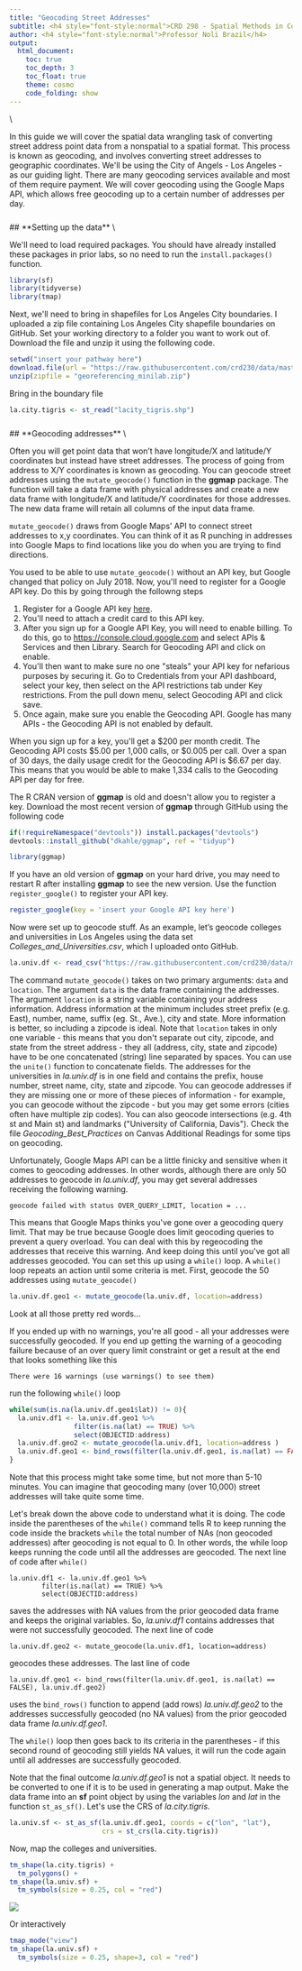 ```yaml
---
title: "Geocoding Street Addresses"
subtitle: <h4 style="font-style:normal">CRD 298 - Spatial Methods in Community Research</h4>
author: <h4 style="font-style:normal">Professor Noli Brazil</h4>
output: 
  html_document:
    toc: true
    toc_depth: 3
    toc_float: true
    theme: cosmo
    code_folding: show
---
```



<style>
p.comment {
background-color: #DBDBDB;
padding: 10px;
border: 1px solid black;
margin-left: 25px;
border-radius: 5px;
font-style: italic;
}

h1.title {
  font-weight: bold;
}

</style>
\




In this guide we will cover the spatial data wrangling task of converting street address point data from a nonspatial to a spatial format.  This process is known as geocoding, and involves converting street addresses to geographic coordinates.  We'll be using the City of Angels - Los Angeles - as our guiding light.  There are many geocoding services available and most of them require payment.  We will cover geocoding using the Google Maps API, which allows free geocoding up to a certain number of addresses per day.

<div style="margin-bottom:25px;">
</div>
## **Setting up the data**
\

We'll need to load required packages.  You should have already installed these packages in prior labs, so no need to run the `install.packages()` function.


```r
library(sf)
library(tidyverse)
library(tmap)
```

Next, we'll need to bring in shapefiles for Los Angeles City boundaries.  I uploaded a zip file containing Los Angeles City shapefile boundaries on GitHub. Set your working directory to a folder you want to work out of.  Download the file and unzip it using the following code.


```r
setwd("insert your pathway here")
download.file(url = "https://raw.githubusercontent.com/crd230/data/master/georeferencing_minilab.zip", destfile = "georeferencing_minilab.zip")
unzip(zipfile = "georeferencing_minilab.zip")
```



Bring in the boundary file


```r
la.city.tigris <- st_read("lacity_tigris.shp")
```

<div style="margin-bottom:25px;">
</div>
## **Geocoding addresses**
\

Often you will get point data that won’t have longitude/X and latitude/Y coordinates but instead have street addresses. The process of going from address to X/Y coordinates is known as geocoding.  You can geocode street addresses using the `mutate_geocode()` function in the **ggmap** package. The function will take a data frame with physical addresses and create a new data frame with longitude/X and latitude/Y coordinates for those addresses.  The new data frame will retain all columns of the input data frame. 

`mutate_geocode()` draws from Google Maps’ API to connect street addresses to x,y coordinates. You can think of it as R punching in addresses into Google Maps to find locations like you do when you are trying to find directions.  

You used to be able to use `mutate_geocode()` without an API key, but Google changed that policy on July 2018.  Now, you'll need to register for a Google API key.  Do this by going through the followng steps 

1. Register for a Google API key [here](https://developers.google.com/maps/documentation/geocoding/get-api-key).  
2. You'll need to attach a credit card to this API key. 
3. After you sign up for a Google API Key, you will need to enable billing.  To do this, go to https://console.cloud.google.com and select APIs & Services and then Library.  Search for Geocoding API and click on enable.  
4. You'll then want to make sure no one "steals" your API key for nefarious purposes by securing it.  Go to Credentials from your API dashboard, select your key, then select on the API restrictions tab under Key restrictions.  From the pull down menu, select Geocoding API and click save. 
5. Once again, make sure you enable the Geocoding API.  Google has many APIs - the Geocoding API is not enabled by default.

When you sign up for a key, you'll get a \$200 per month credit.  The Geocoding API costs \$5.00 per 1,000 calls, or \$0.005 per call. Over a span of 30 days, the daily usage credit for the Geocoding API is \$6.67 per day. This means that you would be able to make 1,334 calls to the Geocoding API per day for free.  

The R CRAN version of **ggmap** is old and doesn't allow you to register a key.  Download the most recent version of **ggmap** through GitHub using the following code


```r
if(!requireNamespace("devtools")) install.packages("devtools")
devtools::install_github("dkahle/ggmap", ref = "tidyup")

library(ggmap)
```



If you have an old version of **ggmap** on your hard drive, you may need to restart R after installing **ggmap** to see the new version. Use the function `register_google()` to register your API key. 


```r
register_google(key = 'insert your Google API key here')
```



Now were set up to geocode stuff.  As an example, let’s geocode colleges and universities in Los Angeles using the data set *Colleges_and_Universities.csv*, which I uploaded onto GitHub.


```r
la.univ.df <- read_csv("https://raw.githubusercontent.com/crd230/data/master/LA_Colleges_and_Universities.csv")
```


The command `mutate_geocode()`  takes on two primary arguments: `data` and `location`.  The argument `data` is the data frame containing the addresses.  The argument `location` is a string variable containing your address information.  Address information at the minimum includes street prefix (e.g. East), number, name, suffix (eg. St., Ave.), city and state.  More information is better, so including a zipcode is ideal. Note that `location` takes in only one variable - this means that you don't separate out city, zipcode, and state from the street address - they all (address, city, state and zipcode) have to be one concatenated (string) line separated by spaces.  You can use the `unite()` function to concatenate fields. The addresses for the universities in *la.univ.df* is in one field and contains the prefix, house number, street name, city, state and zipcode. You can geocode addresses if they are missing one or more of these pieces of information - for example, you can geocode without the zipcode - but you may get some errors (cities often have multiple zip codes).  You can also geocode intersections (e.g. 4th st and Main st) and landmarks ("University of California, Davis"). Check the file *Geocoding_Best_Practices* on Canvas Additional Readings for some tips on geocoding.

Unfortunately, Google Maps API can be a little finicky and sensitive when it comes to geocoding addresses.  In other words, although there are only 50 addresses to geocode in *la.univ.df*, you may get several addresses receiving the following warning.

````
geocode failed with status OVER_QUERY_LIMIT, location = ...
````

This means that Google Maps thinks you've gone over a geocoding query limit.  That may be true because Google does limit geocoding queries to prevent a query overload.  You can deal with this by regeocoding the addresses that receive this warning.  And keep doing this until you've got all addresses geocoded.  You can set this up using a `while()` loop.  A `while()` loop repeats an action until some criteria is met.  First, geocode the 50 addresses using `mutate_geocode()`


```r
la.univ.df.geo1 <- mutate_geocode(la.univ.df, location=address)
```

Look at all those pretty red words...

If you ended up with no warnings, you're all good - all your addresses were successfully geocoded.  If you end up getting the warning of a geocoding failure because of an over query limit constraint or get a result at the end that looks something like this

````
There were 16 warnings (use warnings() to see them)
````

run the following `while()` loop


```r
while(sum(is.na(la.univ.df.geo1$lat)) != 0){
  la.univ.df1 <- la.univ.df.geo1 %>%
                filter(is.na(lat) == TRUE) %>%
                select(OBJECTID:address)
  la.univ.df.geo2 <- mutate_geocode(la.univ.df1, location=address )
  la.univ.df.geo1 <- bind_rows(filter(la.univ.df.geo1, is.na(lat) == FALSE), la.univ.df.geo2)
}
```

Note that this process might take some time, but not more than 5-10 minutes.  You can imagine that geocoding many (over 10,000) street addresses will take quite some time.

Let's break down the above code to understand what it is doing.  The code inside the parentheses of the `while()` command tells R to keep running the code inside the brackets `while` the total number of NAs (non geocoded addresses) after geocoding is not equal to 0.  In other words, the while loop keeps running the code until all the addresses are geocoded.  The next line of code after `while()` 

````
la.univ.df1 <- la.univ.df.geo1 %>%
        filter(is.na(lat) == TRUE) %>%
        select(OBJECTID:address)
````

saves the addresses with NA values from the prior geocoded data frame and keeps the original variables.  So, *la.univ.df1* contains addresses that were not successfully geocoded.  The next line of code 

````
la.univ.df.geo2 <- mutate_geocode(la.univ.df1, location=address)
````

geocodes these addresses.  The last line of code 

````
la.univ.df.geo1 <- bind_rows(filter(la.univ.df.geo1, is.na(lat) == FALSE), la.univ.df.geo2)
````

uses the `bind_rows()` function to append (add rows) *la.univ.df.geo2* to the addresses  successfully geocoded (no NA values) from the prior geocoded data frame *la.univ.df.geo1*.  

The `while()` loop then goes back to its criteria in the parentheses - if this second round of geocoding still yields NA values, it will run the code again until all addresses are successfully geocoded.

Note that the final outcome *la.univ.df.geo1* is not a spatial object. It needs to be converted to one if it is to be used in generating a map output.  Make the data frame into an **sf** point object by using the variables *lon* and *lat* in the function `st_as_sf()`. Let's use the CRS of *la.city.tigris*.


```r
la.univ.sf <- st_as_sf(la.univ.df.geo1, coords = c("lon", "lat"), 
                       crs = st_crs(la.city.tigris))
```

Now, map the colleges and universities.


```r
tm_shape(la.city.tigris) +
  tm_polygons() +
tm_shape(la.univ.sf) +  
  tm_symbols(size = 0.25, col = "red")
```

![](geocoding_files/figure-html/unnamed-chunk-13-1.png)<!-- -->

Or interactively


```r
tmap_mode("view")
tm_shape(la.univ.sf) +  
  tm_symbols(size = 0.25, shape=3, col = "red")
```

<!--html_preserve--><div id="htmlwidget-8be959f980abbb06c451" style="width:672px;height:480px;" class="leaflet html-widget"></div>
<script type="application/json" data-for="htmlwidget-8be959f980abbb06c451">{"x":{"options":{"crs":{"crsClass":"L.CRS.EPSG3857","code":null,"proj4def":null,"projectedBounds":null,"options":{}}},"calls":[{"method":"addProviderTiles","args":["Esri.WorldGrayCanvas",null,"Esri.WorldGrayCanvas",{"minZoom":0,"maxZoom":18,"tileSize":256,"subdomains":"abc","errorTileUrl":"","tms":false,"noWrap":false,"zoomOffset":0,"zoomReverse":false,"opacity":1,"zIndex":1,"detectRetina":false,"pane":"tilePane"}]},{"method":"addProviderTiles","args":["OpenStreetMap",null,"OpenStreetMap",{"minZoom":0,"maxZoom":18,"tileSize":256,"subdomains":"abc","errorTileUrl":"","tms":false,"noWrap":false,"zoomOffset":0,"zoomReverse":false,"opacity":1,"zIndex":1,"detectRetina":false,"pane":"tilePane"}]},{"method":"addProviderTiles","args":["Esri.WorldTopoMap",null,"Esri.WorldTopoMap",{"minZoom":0,"maxZoom":18,"tileSize":256,"subdomains":"abc","errorTileUrl":"","tms":false,"noWrap":false,"zoomOffset":0,"zoomReverse":false,"opacity":1,"zIndex":1,"detectRetina":false,"pane":"tilePane"}]},{"method":"createMapPane","args":["overlayPane01",401]},{"method":"addCircles","args":[[34.1287275,34.0624252,34.027414,34.1409207,34.084163,34.0613055,34.0634806,33.9566214,34.061086,34.0309703,34.085421,33.9793263,34.0498306,34.0403409,34.0447206,34.0561128,34.0793518,34.0648793,34.0953776,33.9702454,34.08154,34.129581,34.0440447,34.0892322,33.9288113,34.0793518,33.9373547,34.0613992,34.0638524,34.0609199,33.9767364,34.0570513,34.0447812,34.1075984,34.0611215,34.0725988,34.0441185,34.061458,34.0667698,34.0489538,34.064144,34.0324082,34.0044353,34.0561128,33.9932971,34.036117,34.0613715,34.0619854,34.0972638,34.0685564],[-118.4719173,-118.2121202,-118.220028,-118.2250677,-118.4815847,-118.3000389,-118.361946,-118.4166161,-118.2933151,-118.2789735,-118.3465144,-118.4147483,-118.27637,-118.2583258,-118.3087126,-118.2724303,-118.2925843,-118.2896613,-118.343701,-118.4165979,-118.2913512,-118.210692,-118.2327892,-118.292904,-118.3060819,-118.2925843,-118.2546266,-118.2884225,-118.2931324,-118.2830843,-118.3720193,-118.2745727,-118.3094696,-118.3099625,-118.3028158,-118.439277,-118.2600399,-118.2919856,-118.1684392,-118.2579843,-118.3695241,-118.3893814,-118.332174,-118.2724303,-118.4427383,-118.262991,-118.2989149,-118.2950929,-118.3084569,-118.344872],[196.065120444823,196.065120444823,196.065120444823,196.065120444823,196.065120444823,196.065120444823,196.065120444823,196.065120444823,196.065120444823,196.065120444823,196.065120444823,196.065120444823,196.065120444823,196.065120444823,196.065120444823,196.065120444823,196.065120444823,196.065120444823,196.065120444823,196.065120444823,196.065120444823,196.065120444823,196.065120444823,196.065120444823,196.065120444823,196.065120444823,196.065120444823,196.065120444823,196.065120444823,196.065120444823,196.065120444823,196.065120444823,196.065120444823,196.065120444823,196.065120444823,196.065120444823,196.065120444823,196.065120444823,196.065120444823,196.065120444823,196.065120444823,196.065120444823,196.065120444823,196.065120444823,196.065120444823,196.065120444823,196.065120444823,196.065120444823,196.065120444823,196.065120444823],["X108099868","X108099872","X108099873","X108099876","X108099881","X108099883","X108099886","X108099891","X108099898","X108099899","X108099904","X108099909","X108099911","X108099915","X108099916","X108099917","X108099918","X108099919","X108099928","X108099947","X108099950","X108099962","X108099964","X108143665","X108146032","X108146857","X108147725","X108150988","X108099828","X108099829","X108099832","X108099834","X108099838","X108099853","X108099855","X108099857","X108099864","X108099865","X108090956","X108091068","X108099786","X108099787","X108099792","X108099796","X108099800","X108099801","X108099802","X108099803","X108099812","X108099814"],"la.univ.sf",{"interactive":true,"className":"","pane":"overlayPane01","stroke":true,"color":"#666666","weight":1,"opacity":0.5,"fill":true,"fillColor":["#FF0000","#FF0000","#FF0000","#FF0000","#FF0000","#FF0000","#FF0000","#FF0000","#FF0000","#FF0000","#FF0000","#FF0000","#FF0000","#FF0000","#FF0000","#FF0000","#FF0000","#FF0000","#FF0000","#FF0000","#FF0000","#FF0000","#FF0000","#FF0000","#FF0000","#FF0000","#FF0000","#FF0000","#FF0000","#FF0000","#FF0000","#FF0000","#FF0000","#FF0000","#FF0000","#FF0000","#FF0000","#FF0000","#FF0000","#FF0000","#FF0000","#FF0000","#FF0000","#FF0000","#FF0000","#FF0000","#FF0000","#FF0000","#FF0000","#FF0000"],"fillOpacity":[1,1,1,1,1,1,1,1,1,1,1,1,1,1,1,1,1,1,1,1,1,1,1,1,1,1,1,1,1,1,1,1,1,1,1,1,1,1,1,1,1,1,1,1,1,1,1,1,1,1]},["<div style=\"max-height:10em;overflow:auto;\"><table>\n\t\t\t   <thead><tr><th colspan=\"2\"><b>108099868<\/b><\/th><\/thead><\/tr><tr><td style=\"color: #888888;\">OBJECTID<\/td><td>108 mln<\/td><\/tr><tr><td style=\"color: #888888;\">Name<\/td><td>American Jewish University<\/td><\/tr><tr><td style=\"color: #888888;\">addrln1<\/td><td>15600 Mulholland Dr<\/td><\/tr><tr><td style=\"color: #888888;\">city<\/td><td>Los Angeles<\/td><\/tr><tr><td style=\"color: #888888;\">state<\/td><td>CA<\/td><\/tr><tr><td style=\"color: #888888;\">zip<\/td><td>90,077<\/td><\/tr><tr><td style=\"color: #888888;\">address<\/td><td>15600 Mulholland Dr , Los Angeles , CA 90077<\/td><\/tr><\/table><\/div>","<div style=\"max-height:10em;overflow:auto;\"><table>\n\t\t\t   <thead><tr><th colspan=\"2\"><b>108099872<\/b><\/th><\/thead><\/tr><tr><td style=\"color: #888888;\">OBJECTID<\/td><td>108 mln<\/td><\/tr><tr><td style=\"color: #888888;\">Name<\/td><td>Los Angeles County College Of Nursing And Allied Health<\/td><\/tr><tr><td style=\"color: #888888;\">addrln1<\/td><td>1237 N. Mission Rd.<\/td><\/tr><tr><td style=\"color: #888888;\">city<\/td><td>Los Angeles<\/td><\/tr><tr><td style=\"color: #888888;\">state<\/td><td>CA<\/td><\/tr><tr><td style=\"color: #888888;\">zip<\/td><td>90,033<\/td><\/tr><tr><td style=\"color: #888888;\">address<\/td><td>1237 N. Mission Rd. , Los Angeles , CA 90033<\/td><\/tr><\/table><\/div>","<div style=\"max-height:10em;overflow:auto;\"><table>\n\t\t\t   <thead><tr><th colspan=\"2\"><b>108099873<\/b><\/th><\/thead><\/tr><tr><td style=\"color: #888888;\">OBJECTID<\/td><td>108 mln<\/td><\/tr><tr><td style=\"color: #888888;\">Name<\/td><td>Marinello School Of Beauty<\/td><\/tr><tr><td style=\"color: #888888;\">addrln1<\/td><td>1241 S. Soto Street<\/td><\/tr><tr><td style=\"color: #888888;\">city<\/td><td>Los Angeles<\/td><\/tr><tr><td style=\"color: #888888;\">state<\/td><td>CA<\/td><\/tr><tr><td style=\"color: #888888;\">zip<\/td><td>90,023<\/td><\/tr><tr><td style=\"color: #888888;\">address<\/td><td>1241 S. Soto Street , Los Angeles , CA 90023<\/td><\/tr><\/table><\/div>","<div style=\"max-height:10em;overflow:auto;\"><table>\n\t\t\t   <thead><tr><th colspan=\"2\"><b>108099876<\/b><\/th><\/thead><\/tr><tr><td style=\"color: #888888;\">OBJECTID<\/td><td>108 mln<\/td><\/tr><tr><td style=\"color: #888888;\">Name<\/td><td>Marinello School Of Beauty<\/td><\/tr><tr><td style=\"color: #888888;\">addrln1<\/td><td>2700 Colorado Blvd<\/td><\/tr><tr><td style=\"color: #888888;\">city<\/td><td>Los Angeles<\/td><\/tr><tr><td style=\"color: #888888;\">state<\/td><td>CA<\/td><\/tr><tr><td style=\"color: #888888;\">zip<\/td><td>90,041<\/td><\/tr><tr><td style=\"color: #888888;\">address<\/td><td>2700 Colorado Blvd , Los Angeles , CA 90041<\/td><\/tr><\/table><\/div>","<div style=\"max-height:10em;overflow:auto;\"><table>\n\t\t\t   <thead><tr><th colspan=\"2\"><b>108099881<\/b><\/th><\/thead><\/tr><tr><td style=\"color: #888888;\">OBJECTID<\/td><td>108 mln<\/td><\/tr><tr><td style=\"color: #888888;\">Name<\/td><td>Mount St Marys College<\/td><\/tr><tr><td style=\"color: #888888;\">addrln1<\/td><td>12001 Chalon Rd<\/td><\/tr><tr><td style=\"color: #888888;\">city<\/td><td>Los Angeles<\/td><\/tr><tr><td style=\"color: #888888;\">state<\/td><td>CA<\/td><\/tr><tr><td style=\"color: #888888;\">zip<\/td><td>90,049<\/td><\/tr><tr><td style=\"color: #888888;\">address<\/td><td>12001 Chalon Rd , Los Angeles , CA 90049<\/td><\/tr><\/table><\/div>","<div style=\"max-height:10em;overflow:auto;\"><table>\n\t\t\t   <thead><tr><th colspan=\"2\"><b>108099883<\/b><\/th><\/thead><\/tr><tr><td style=\"color: #888888;\">OBJECTID<\/td><td>108 mln<\/td><\/tr><tr><td style=\"color: #888888;\">Name<\/td><td>Everest College-La Wilshire<\/td><\/tr><tr><td style=\"color: #888888;\">addrln1<\/td><td>3460 Wilshire Blvd<\/td><\/tr><tr><td style=\"color: #888888;\">city<\/td><td>Los Angeles<\/td><\/tr><tr><td style=\"color: #888888;\">state<\/td><td>CA<\/td><\/tr><tr><td style=\"color: #888888;\">zip<\/td><td>90,010<\/td><\/tr><tr><td style=\"color: #888888;\">address<\/td><td>3460 Wilshire Blvd , Los Angeles , CA 90010<\/td><\/tr><\/table><\/div>","<div style=\"max-height:10em;overflow:auto;\"><table>\n\t\t\t   <thead><tr><th colspan=\"2\"><b>108099886<\/b><\/th><\/thead><\/tr><tr><td style=\"color: #888888;\">OBJECTID<\/td><td>108 mln<\/td><\/tr><tr><td style=\"color: #888888;\">Name<\/td><td>Marinello School Of Beauty<\/td><\/tr><tr><td style=\"color: #888888;\">addrln1<\/td><td>6111 Wilshire Boulevard<\/td><\/tr><tr><td style=\"color: #888888;\">city<\/td><td>Los Angeles<\/td><\/tr><tr><td style=\"color: #888888;\">state<\/td><td>CA<\/td><\/tr><tr><td style=\"color: #888888;\">zip<\/td><td>90,048<\/td><\/tr><tr><td style=\"color: #888888;\">address<\/td><td>6111 Wilshire Boulevard , Los Angeles , CA 90048<\/td><\/tr><\/table><\/div>","<div style=\"max-height:10em;overflow:auto;\"><table>\n\t\t\t   <thead><tr><th colspan=\"2\"><b>108099891<\/b><\/th><\/thead><\/tr><tr><td style=\"color: #888888;\">OBJECTID<\/td><td>108 mln<\/td><\/tr><tr><td style=\"color: #888888;\">Name<\/td><td>Otis College Of Art And Design<\/td><\/tr><tr><td style=\"color: #888888;\">addrln1<\/td><td>9045 Lincoln Blvd<\/td><\/tr><tr><td style=\"color: #888888;\">city<\/td><td>Los Angeles<\/td><\/tr><tr><td style=\"color: #888888;\">state<\/td><td>CA<\/td><\/tr><tr><td style=\"color: #888888;\">zip<\/td><td>90,045<\/td><\/tr><tr><td style=\"color: #888888;\">address<\/td><td>9045 Lincoln Blvd , Los Angeles , CA 90045<\/td><\/tr><\/table><\/div>","<div style=\"max-height:10em;overflow:auto;\"><table>\n\t\t\t   <thead><tr><th colspan=\"2\"><b>108099898<\/b><\/th><\/thead><\/tr><tr><td style=\"color: #888888;\">OBJECTID<\/td><td>108 mln<\/td><\/tr><tr><td style=\"color: #888888;\">Name<\/td><td>Westwood College-Los Angeles<\/td><\/tr><tr><td style=\"color: #888888;\">addrln1<\/td><td>3250 Wilshire Blvd<\/td><\/tr><tr><td style=\"color: #888888;\">city<\/td><td>Los Angeles<\/td><\/tr><tr><td style=\"color: #888888;\">state<\/td><td>CA<\/td><\/tr><tr><td style=\"color: #888888;\">zip<\/td><td>90,010<\/td><\/tr><tr><td style=\"color: #888888;\">address<\/td><td>3250 Wilshire Blvd , Los Angeles , CA 90010<\/td><\/tr><\/table><\/div>","<div style=\"max-height:10em;overflow:auto;\"><table>\n\t\t\t   <thead><tr><th colspan=\"2\"><b>108099899<\/b><\/th><\/thead><\/tr><tr><td style=\"color: #888888;\">OBJECTID<\/td><td>108 mln<\/td><\/tr><tr><td style=\"color: #888888;\">Name<\/td><td>University Of Southern California<\/td><\/tr><tr><td style=\"color: #888888;\">addrln1<\/td><td>University Park<\/td><\/tr><tr><td style=\"color: #888888;\">city<\/td><td>Los Angeles<\/td><\/tr><tr><td style=\"color: #888888;\">state<\/td><td>CA<\/td><\/tr><tr><td style=\"color: #888888;\">zip<\/td><td>90,089<\/td><\/tr><tr><td style=\"color: #888888;\">address<\/td><td>University Park , Los Angeles , CA 90089<\/td><\/tr><\/table><\/div>","<div style=\"max-height:10em;overflow:auto;\"><table>\n\t\t\t   <thead><tr><th colspan=\"2\"><b>108099904<\/b><\/th><\/thead><\/tr><tr><td style=\"color: #888888;\">OBJECTID<\/td><td>108 mln<\/td><\/tr><tr><td style=\"color: #888888;\">Name<\/td><td>Yeshiva Ohr Elchonon Chabad West Coast Talmudical Seminary<\/td><\/tr><tr><td style=\"color: #888888;\">addrln1<\/td><td>7215 Waring Ave<\/td><\/tr><tr><td style=\"color: #888888;\">city<\/td><td>Los Angeles<\/td><\/tr><tr><td style=\"color: #888888;\">state<\/td><td>CA<\/td><\/tr><tr><td style=\"color: #888888;\">zip<\/td><td>90,046<\/td><\/tr><tr><td style=\"color: #888888;\">address<\/td><td>7215 Waring Ave , Los Angeles , CA 90046<\/td><\/tr><\/table><\/div>","<div style=\"max-height:10em;overflow:auto;\"><table>\n\t\t\t   <thead><tr><th colspan=\"2\"><b>108099909<\/b><\/th><\/thead><\/tr><tr><td style=\"color: #888888;\">OBJECTID<\/td><td>108 mln<\/td><\/tr><tr><td style=\"color: #888888;\">Name<\/td><td>American Intercontinental University<\/td><\/tr><tr><td style=\"color: #888888;\">addrln1<\/td><td>12655 West Jefferson Blvd<\/td><\/tr><tr><td style=\"color: #888888;\">city<\/td><td>Los Angeles<\/td><\/tr><tr><td style=\"color: #888888;\">state<\/td><td>CA<\/td><\/tr><tr><td style=\"color: #888888;\">zip<\/td><td>90,066<\/td><\/tr><tr><td style=\"color: #888888;\">address<\/td><td>12655 West Jefferson Blvd , Los Angeles , CA 90066<\/td><\/tr><\/table><\/div>","<div style=\"max-height:10em;overflow:auto;\"><table>\n\t\t\t   <thead><tr><th colspan=\"2\"><b>108099911<\/b><\/th><\/thead><\/tr><tr><td style=\"color: #888888;\">OBJECTID<\/td><td>108 mln<\/td><\/tr><tr><td style=\"color: #888888;\">Name<\/td><td>Samra University Of Oriental Medicine<\/td><\/tr><tr><td style=\"color: #888888;\">addrln1<\/td><td>1730 W. Olympic Boulevard<\/td><\/tr><tr><td style=\"color: #888888;\">city<\/td><td>Los Angeles<\/td><\/tr><tr><td style=\"color: #888888;\">state<\/td><td>CA<\/td><\/tr><tr><td style=\"color: #888888;\">zip<\/td><td>90,015<\/td><\/tr><tr><td style=\"color: #888888;\">address<\/td><td>1730 W. Olympic Boulevard , Los Angeles , CA 90015<\/td><\/tr><\/table><\/div>","<div style=\"max-height:10em;overflow:auto;\"><table>\n\t\t\t   <thead><tr><th colspan=\"2\"><b>108099915<\/b><\/th><\/thead><\/tr><tr><td style=\"color: #888888;\">OBJECTID<\/td><td>108 mln<\/td><\/tr><tr><td style=\"color: #888888;\">Name<\/td><td>Virginia Sewing Machines And School Center<\/td><\/tr><tr><td style=\"color: #888888;\">addrln1<\/td><td>1033 S Broadway St<\/td><\/tr><tr><td style=\"color: #888888;\">city<\/td><td>Los Angeles<\/td><\/tr><tr><td style=\"color: #888888;\">state<\/td><td>CA<\/td><\/tr><tr><td style=\"color: #888888;\">zip<\/td><td>90,015<\/td><\/tr><tr><td style=\"color: #888888;\">address<\/td><td>1033 S Broadway St , Los Angeles , CA 90015<\/td><\/tr><\/table><\/div>","<div style=\"max-height:10em;overflow:auto;\"><table>\n\t\t\t   <thead><tr><th colspan=\"2\"><b>108099916<\/b><\/th><\/thead><\/tr><tr><td style=\"color: #888888;\">OBJECTID<\/td><td>108 mln<\/td><\/tr><tr><td style=\"color: #888888;\">Name<\/td><td>Pacific States University<\/td><\/tr><tr><td style=\"color: #888888;\">addrln1<\/td><td>1516 S Western Ave<\/td><\/tr><tr><td style=\"color: #888888;\">city<\/td><td>Los Angeles<\/td><\/tr><tr><td style=\"color: #888888;\">state<\/td><td>CA<\/td><\/tr><tr><td style=\"color: #888888;\">zip<\/td><td>90,006<\/td><\/tr><tr><td style=\"color: #888888;\">address<\/td><td>1516 S Western Ave , Los Angeles , CA 90006<\/td><\/tr><\/table><\/div>","<div style=\"max-height:10em;overflow:auto;\"><table>\n\t\t\t   <thead><tr><th colspan=\"2\"><b>108099917<\/b><\/th><\/thead><\/tr><tr><td style=\"color: #888888;\">OBJECTID<\/td><td>108 mln<\/td><\/tr><tr><td style=\"color: #888888;\">Name<\/td><td>Associated Technical College<\/td><\/tr><tr><td style=\"color: #888888;\">addrln1<\/td><td>1670 Wilshire Blvd<\/td><\/tr><tr><td style=\"color: #888888;\">city<\/td><td>Los Angeles<\/td><\/tr><tr><td style=\"color: #888888;\">state<\/td><td>CA<\/td><\/tr><tr><td style=\"color: #888888;\">zip<\/td><td>90,017<\/td><\/tr><tr><td style=\"color: #888888;\">address<\/td><td>1670 Wilshire Blvd , Los Angeles , CA 90017<\/td><\/tr><\/table><\/div>","<div style=\"max-height:10em;overflow:auto;\"><table>\n\t\t\t   <thead><tr><th colspan=\"2\"><b>108099918<\/b><\/th><\/thead><\/tr><tr><td style=\"color: #888888;\">OBJECTID<\/td><td>108 mln<\/td><\/tr><tr><td style=\"color: #888888;\">Name<\/td><td>American Career College<\/td><\/tr><tr><td style=\"color: #888888;\">addrln1<\/td><td>4021 Rosewood Avenue<\/td><\/tr><tr><td style=\"color: #888888;\">city<\/td><td>Los Angeles<\/td><\/tr><tr><td style=\"color: #888888;\">state<\/td><td>CA<\/td><\/tr><tr><td style=\"color: #888888;\">zip<\/td><td>90,004<\/td><\/tr><tr><td style=\"color: #888888;\">address<\/td><td>4021 Rosewood Avenue , Los Angeles , CA 90004<\/td><\/tr><\/table><\/div>","<div style=\"max-height:10em;overflow:auto;\"><table>\n\t\t\t   <thead><tr><th colspan=\"2\"><b>108099919<\/b><\/th><\/thead><\/tr><tr><td style=\"color: #888888;\">OBJECTID<\/td><td>108 mln<\/td><\/tr><tr><td style=\"color: #888888;\">Name<\/td><td>World Mission University<\/td><\/tr><tr><td style=\"color: #888888;\">addrln1<\/td><td>500 Shatto Pl<\/td><\/tr><tr><td style=\"color: #888888;\">city<\/td><td>Los Angeles<\/td><\/tr><tr><td style=\"color: #888888;\">state<\/td><td>CA<\/td><\/tr><tr><td style=\"color: #888888;\">zip<\/td><td>90,020<\/td><\/tr><tr><td style=\"color: #888888;\">address<\/td><td>500 Shatto Pl , Los Angeles , CA 90020<\/td><\/tr><\/table><\/div>","<div style=\"max-height:10em;overflow:auto;\"><table>\n\t\t\t   <thead><tr><th colspan=\"2\"><b>108099928<\/b><\/th><\/thead><\/tr><tr><td style=\"color: #888888;\">OBJECTID<\/td><td>108 mln<\/td><\/tr><tr><td style=\"color: #888888;\">Name<\/td><td>American Academy Of Dramatic Arts-West<\/td><\/tr><tr><td style=\"color: #888888;\">addrln1<\/td><td>1336 N La Brea<\/td><\/tr><tr><td style=\"color: #888888;\">city<\/td><td>Los Angeles<\/td><\/tr><tr><td style=\"color: #888888;\">state<\/td><td>CA<\/td><\/tr><tr><td style=\"color: #888888;\">zip<\/td><td>90,028<\/td><\/tr><tr><td style=\"color: #888888;\">address<\/td><td>1336 N La Brea , Los Angeles , CA 90028<\/td><\/tr><\/table><\/div>","<div style=\"max-height:10em;overflow:auto;\"><table>\n\t\t\t   <thead><tr><th colspan=\"2\"><b>108099947<\/b><\/th><\/thead><\/tr><tr><td style=\"color: #888888;\">OBJECTID<\/td><td>108 mln<\/td><\/tr><tr><td style=\"color: #888888;\">Name<\/td><td>Loyola Marymount University<\/td><\/tr><tr><td style=\"color: #888888;\">addrln1<\/td><td>One Lmu Drive<\/td><\/tr><tr><td style=\"color: #888888;\">city<\/td><td>Los Angeles<\/td><\/tr><tr><td style=\"color: #888888;\">state<\/td><td>CA<\/td><\/tr><tr><td style=\"color: #888888;\">zip<\/td><td>90,045<\/td><\/tr><tr><td style=\"color: #888888;\">address<\/td><td>One Lmu Drive , Los Angeles , CA 90045<\/td><\/tr><\/table><\/div>","<div style=\"max-height:10em;overflow:auto;\"><table>\n\t\t\t   <thead><tr><th colspan=\"2\"><b>108099950<\/b><\/th><\/thead><\/tr><tr><td style=\"color: #888888;\">OBJECTID<\/td><td>108 mln<\/td><\/tr><tr><td style=\"color: #888888;\">Name<\/td><td>Cleveland Chiropractic College Of Los Angeles<\/td><\/tr><tr><td style=\"color: #888888;\">addrln1<\/td><td>590 N Vermont Ave<\/td><\/tr><tr><td style=\"color: #888888;\">city<\/td><td>Los Angeles<\/td><\/tr><tr><td style=\"color: #888888;\">state<\/td><td>CA<\/td><\/tr><tr><td style=\"color: #888888;\">zip<\/td><td>90,004<\/td><\/tr><tr><td style=\"color: #888888;\">address<\/td><td>590 N Vermont Ave , Los Angeles , CA 90004<\/td><\/tr><\/table><\/div>","<div style=\"max-height:10em;overflow:auto;\"><table>\n\t\t\t   <thead><tr><th colspan=\"2\"><b>108099962<\/b><\/th><\/thead><\/tr><tr><td style=\"color: #888888;\">OBJECTID<\/td><td>108 mln<\/td><\/tr><tr><td style=\"color: #888888;\">Name<\/td><td>Occidental College<\/td><\/tr><tr><td style=\"color: #888888;\">addrln1<\/td><td>1600 Campus Rd<\/td><\/tr><tr><td style=\"color: #888888;\">city<\/td><td>Los Angeles<\/td><\/tr><tr><td style=\"color: #888888;\">state<\/td><td>CA<\/td><\/tr><tr><td style=\"color: #888888;\">zip<\/td><td>90,041<\/td><\/tr><tr><td style=\"color: #888888;\">address<\/td><td>1600 Campus Rd , Los Angeles , CA 90041<\/td><\/tr><\/table><\/div>","<div style=\"max-height:10em;overflow:auto;\"><table>\n\t\t\t   <thead><tr><th colspan=\"2\"><b>108099964<\/b><\/th><\/thead><\/tr><tr><td style=\"color: #888888;\">OBJECTID<\/td><td>108 mln<\/td><\/tr><tr><td style=\"color: #888888;\">Name<\/td><td>Southern California Institute Of Architecture<\/td><\/tr><tr><td style=\"color: #888888;\">addrln1<\/td><td>960 E. 3Rd Street<\/td><\/tr><tr><td style=\"color: #888888;\">city<\/td><td>Los Angeles<\/td><\/tr><tr><td style=\"color: #888888;\">state<\/td><td>CA<\/td><\/tr><tr><td style=\"color: #888888;\">zip<\/td><td>90,013<\/td><\/tr><tr><td style=\"color: #888888;\">address<\/td><td>960 E. 3Rd Street , Los Angeles , CA 90013<\/td><\/tr><\/table><\/div>","<div style=\"max-height:10em;overflow:auto;\"><table>\n\t\t\t   <thead><tr><th colspan=\"2\"><b>108143665<\/b><\/th><\/thead><\/tr><tr><td style=\"color: #888888;\">OBJECTID<\/td><td>108 mln<\/td><\/tr><tr><td style=\"color: #888888;\">Name<\/td><td>Los Angeles City College<\/td><\/tr><tr><td style=\"color: #888888;\">addrln1<\/td><td>855 N. Vermont Ave.<\/td><\/tr><tr><td style=\"color: #888888;\">city<\/td><td>Los Angeles<\/td><\/tr><tr><td style=\"color: #888888;\">state<\/td><td>CA<\/td><\/tr><tr><td style=\"color: #888888;\">zip<\/td><td>90,029<\/td><\/tr><tr><td style=\"color: #888888;\">address<\/td><td>855 N. Vermont Ave. , Los Angeles , CA 90029<\/td><\/tr><\/table><\/div>","<div style=\"max-height:10em;overflow:auto;\"><table>\n\t\t\t   <thead><tr><th colspan=\"2\"><b>108146032<\/b><\/th><\/thead><\/tr><tr><td style=\"color: #888888;\">OBJECTID<\/td><td>108 mln<\/td><\/tr><tr><td style=\"color: #888888;\">Name<\/td><td>Los Angeles Southwest College<\/td><\/tr><tr><td style=\"color: #888888;\">addrln1<\/td><td>1600 W. Imperial Hwy.<\/td><\/tr><tr><td style=\"color: #888888;\">city<\/td><td>Los Angeles<\/td><\/tr><tr><td style=\"color: #888888;\">state<\/td><td>CA<\/td><\/tr><tr><td style=\"color: #888888;\">zip<\/td><td>90,047<\/td><\/tr><tr><td style=\"color: #888888;\">address<\/td><td>1600 W. Imperial Hwy. , Los Angeles , CA 90047<\/td><\/tr><\/table><\/div>","<div style=\"max-height:10em;overflow:auto;\"><table>\n\t\t\t   <thead><tr><th colspan=\"2\"><b>108146857<\/b><\/th><\/thead><\/tr><tr><td style=\"color: #888888;\">OBJECTID<\/td><td>108 mln<\/td><\/tr><tr><td style=\"color: #888888;\">Name<\/td><td>West Coast University<\/td><\/tr><tr><td style=\"color: #888888;\">addrln1<\/td><td>4021 Rosewood Ave<\/td><\/tr><tr><td style=\"color: #888888;\">city<\/td><td>Los Angeles<\/td><\/tr><tr><td style=\"color: #888888;\">state<\/td><td>CA<\/td><\/tr><tr><td style=\"color: #888888;\">zip<\/td><td>90,004<\/td><\/tr><tr><td style=\"color: #888888;\">address<\/td><td>4021 Rosewood Ave , Los Angeles , CA 90004<\/td><\/tr><\/table><\/div>","<div style=\"max-height:10em;overflow:auto;\"><table>\n\t\t\t   <thead><tr><th colspan=\"2\"><b>108147725<\/b><\/th><\/thead><\/tr><tr><td style=\"color: #888888;\">OBJECTID<\/td><td>108 mln<\/td><\/tr><tr><td style=\"color: #888888;\">Name<\/td><td>Maxine Waters Employment Preparation Center<\/td><\/tr><tr><td style=\"color: #888888;\">addrln1<\/td><td>10925 South  Central Ave<\/td><\/tr><tr><td style=\"color: #888888;\">city<\/td><td>Los Angeles<\/td><\/tr><tr><td style=\"color: #888888;\">state<\/td><td>CA<\/td><\/tr><tr><td style=\"color: #888888;\">zip<\/td><td>90,059<\/td><\/tr><tr><td style=\"color: #888888;\">address<\/td><td>10925 South  Central Ave , Los Angeles , CA 90059<\/td><\/tr><\/table><\/div>","<div style=\"max-height:10em;overflow:auto;\"><table>\n\t\t\t   <thead><tr><th colspan=\"2\"><b>108150988<\/b><\/th><\/thead><\/tr><tr><td style=\"color: #888888;\">OBJECTID<\/td><td>108 mln<\/td><\/tr><tr><td style=\"color: #888888;\">Name<\/td><td>Southwestern Law School<\/td><\/tr><tr><td style=\"color: #888888;\">addrln1<\/td><td>3050 Wilshire Boulevard<\/td><\/tr><tr><td style=\"color: #888888;\">city<\/td><td>Los Angeles<\/td><\/tr><tr><td style=\"color: #888888;\">state<\/td><td>CA<\/td><\/tr><tr><td style=\"color: #888888;\">zip<\/td><td>90,010<\/td><\/tr><tr><td style=\"color: #888888;\">address<\/td><td>3050 Wilshire Boulevard , Los Angeles , CA 90010<\/td><\/tr><\/table><\/div>","<div style=\"max-height:10em;overflow:auto;\"><table>\n\t\t\t   <thead><tr><th colspan=\"2\"><b>108099828<\/b><\/th><\/thead><\/tr><tr><td style=\"color: #888888;\">OBJECTID<\/td><td>108 mln<\/td><\/tr><tr><td style=\"color: #888888;\">Name<\/td><td>Ces College<\/td><\/tr><tr><td style=\"color: #888888;\">addrln1<\/td><td>3251 West 6Th Street<\/td><\/tr><tr><td style=\"color: #888888;\">city<\/td><td>Los Angeles<\/td><\/tr><tr><td style=\"color: #888888;\">state<\/td><td>CA<\/td><\/tr><tr><td style=\"color: #888888;\">zip<\/td><td>90,020<\/td><\/tr><tr><td style=\"color: #888888;\">address<\/td><td>3251 West 6Th Street , Los Angeles , CA 90020<\/td><\/tr><\/table><\/div>","<div style=\"max-height:10em;overflow:auto;\"><table>\n\t\t\t   <thead><tr><th colspan=\"2\"><b>108099829<\/b><\/th><\/thead><\/tr><tr><td style=\"color: #888888;\">OBJECTID<\/td><td>108 mln<\/td><\/tr><tr><td style=\"color: #888888;\">Name<\/td><td>Liberty Training Institute<\/td><\/tr><tr><td style=\"color: #888888;\">addrln1<\/td><td>2706 Wilshire Blvd<\/td><\/tr><tr><td style=\"color: #888888;\">city<\/td><td>Los Angeles<\/td><\/tr><tr><td style=\"color: #888888;\">state<\/td><td>CA<\/td><\/tr><tr><td style=\"color: #888888;\">zip<\/td><td>90,057<\/td><\/tr><tr><td style=\"color: #888888;\">address<\/td><td>2706 Wilshire Blvd , Los Angeles , CA 90057<\/td><\/tr><\/table><\/div>","<div style=\"max-height:10em;overflow:auto;\"><table>\n\t\t\t   <thead><tr><th colspan=\"2\"><b>108099832<\/b><\/th><\/thead><\/tr><tr><td style=\"color: #888888;\">OBJECTID<\/td><td>108 mln<\/td><\/tr><tr><td style=\"color: #888888;\">Name<\/td><td>Ladera Career Paths Training Centers<\/td><\/tr><tr><td style=\"color: #888888;\">addrln1<\/td><td>6820 La Tijera Blvd<\/td><\/tr><tr><td style=\"color: #888888;\">city<\/td><td>Los Angeles<\/td><\/tr><tr><td style=\"color: #888888;\">state<\/td><td>CA<\/td><\/tr><tr><td style=\"color: #888888;\">zip<\/td><td>90,045<\/td><\/tr><tr><td style=\"color: #888888;\">address<\/td><td>6820 La Tijera Blvd , Los Angeles , CA 90045<\/td><\/tr><\/table><\/div>","<div style=\"max-height:10em;overflow:auto;\"><table>\n\t\t\t   <thead><tr><th colspan=\"2\"><b>108099834<\/b><\/th><\/thead><\/tr><tr><td style=\"color: #888888;\">OBJECTID<\/td><td>108 mln<\/td><\/tr><tr><td style=\"color: #888888;\">Name<\/td><td>Walter Jay Md Institute An Educational Center<\/td><\/tr><tr><td style=\"color: #888888;\">addrln1<\/td><td>1930 Wilshire Blvd<\/td><\/tr><tr><td style=\"color: #888888;\">city<\/td><td>Los Angeles<\/td><\/tr><tr><td style=\"color: #888888;\">state<\/td><td>CA<\/td><\/tr><tr><td style=\"color: #888888;\">zip<\/td><td>90,057<\/td><\/tr><tr><td style=\"color: #888888;\">address<\/td><td>1930 Wilshire Blvd , Los Angeles , CA 90057<\/td><\/tr><\/table><\/div>","<div style=\"max-height:10em;overflow:auto;\"><table>\n\t\t\t   <thead><tr><th colspan=\"2\"><b>108099838<\/b><\/th><\/thead><\/tr><tr><td style=\"color: #888888;\">OBJECTID<\/td><td>108 mln<\/td><\/tr><tr><td style=\"color: #888888;\">Name<\/td><td>Palace Beauty College<\/td><\/tr><tr><td style=\"color: #888888;\">addrln1<\/td><td>1517 S Western Ave<\/td><\/tr><tr><td style=\"color: #888888;\">city<\/td><td>Los Angeles<\/td><\/tr><tr><td style=\"color: #888888;\">state<\/td><td>CA<\/td><\/tr><tr><td style=\"color: #888888;\">zip<\/td><td>90,006<\/td><\/tr><tr><td style=\"color: #888888;\">address<\/td><td>1517 S Western Ave , Los Angeles , CA 90006<\/td><\/tr><\/table><\/div>","<div style=\"max-height:10em;overflow:auto;\"><table>\n\t\t\t   <thead><tr><th colspan=\"2\"><b>108099853<\/b><\/th><\/thead><\/tr><tr><td style=\"color: #888888;\">OBJECTID<\/td><td>108 mln<\/td><\/tr><tr><td style=\"color: #888888;\">Name<\/td><td>American Film Institute Conservatory<\/td><\/tr><tr><td style=\"color: #888888;\">addrln1<\/td><td>2021 N Western Ave<\/td><\/tr><tr><td style=\"color: #888888;\">city<\/td><td>Los Angeles<\/td><\/tr><tr><td style=\"color: #888888;\">state<\/td><td>CA<\/td><\/tr><tr><td style=\"color: #888888;\">zip<\/td><td>90,027<\/td><\/tr><tr><td style=\"color: #888888;\">address<\/td><td>2021 N Western Ave , Los Angeles , CA 90027<\/td><\/tr><\/table><\/div>","<div style=\"max-height:10em;overflow:auto;\"><table>\n\t\t\t   <thead><tr><th colspan=\"2\"><b>108099855<\/b><\/th><\/thead><\/tr><tr><td style=\"color: #888888;\">OBJECTID<\/td><td>108 mln<\/td><\/tr><tr><td style=\"color: #888888;\">Name<\/td><td>Bryan College<\/td><\/tr><tr><td style=\"color: #888888;\">addrln1<\/td><td>3580 Wilshire Blvd<\/td><\/tr><tr><td style=\"color: #888888;\">city<\/td><td>Los Angeles<\/td><\/tr><tr><td style=\"color: #888888;\">state<\/td><td>CA<\/td><\/tr><tr><td style=\"color: #888888;\">zip<\/td><td>90,010<\/td><\/tr><tr><td style=\"color: #888888;\">address<\/td><td>3580 Wilshire Blvd , Los Angeles , CA 90010<\/td><\/tr><\/table><\/div>","<div style=\"max-height:10em;overflow:auto;\"><table>\n\t\t\t   <thead><tr><th colspan=\"2\"><b>108099857<\/b><\/th><\/thead><\/tr><tr><td style=\"color: #888888;\">OBJECTID<\/td><td>108 mln<\/td><\/tr><tr><td style=\"color: #888888;\">Name<\/td><td>University Of California-Los Angeles<\/td><\/tr><tr><td style=\"color: #888888;\">addrln1<\/td><td>405 Hilgard Ave<\/td><\/tr><tr><td style=\"color: #888888;\">city<\/td><td>Los Angeles<\/td><\/tr><tr><td style=\"color: #888888;\">state<\/td><td>CA<\/td><\/tr><tr><td style=\"color: #888888;\">zip<\/td><td>90,095<\/td><\/tr><tr><td style=\"color: #888888;\">address<\/td><td>405 Hilgard Ave , Los Angeles , CA 90095<\/td><\/tr><\/table><\/div>","<div style=\"max-height:10em;overflow:auto;\"><table>\n\t\t\t   <thead><tr><th colspan=\"2\"><b>108099864<\/b><\/th><\/thead><\/tr><tr><td style=\"color: #888888;\">OBJECTID<\/td><td>108 mln<\/td><\/tr><tr><td style=\"color: #888888;\">Name<\/td><td>The Fashion Institute Of Design &amp; Merchandising-Los Angeles<\/td><\/tr><tr><td style=\"color: #888888;\">addrln1<\/td><td>919 S Grand Ave<\/td><\/tr><tr><td style=\"color: #888888;\">city<\/td><td>Los Angeles<\/td><\/tr><tr><td style=\"color: #888888;\">state<\/td><td>CA<\/td><\/tr><tr><td style=\"color: #888888;\">zip<\/td><td>90,015<\/td><\/tr><tr><td style=\"color: #888888;\">address<\/td><td>919 S Grand Ave , Los Angeles , CA 90015<\/td><\/tr><\/table><\/div>","<div style=\"max-height:10em;overflow:auto;\"><table>\n\t\t\t   <thead><tr><th colspan=\"2\"><b>108099865<\/b><\/th><\/thead><\/tr><tr><td style=\"color: #888888;\">OBJECTID<\/td><td>108 mln<\/td><\/tr><tr><td style=\"color: #888888;\">Name<\/td><td>La College International<\/td><\/tr><tr><td style=\"color: #888888;\">addrln1<\/td><td>3200 Wilshire Blvd.<\/td><\/tr><tr><td style=\"color: #888888;\">city<\/td><td>Los Angeles<\/td><\/tr><tr><td style=\"color: #888888;\">state<\/td><td>CA<\/td><\/tr><tr><td style=\"color: #888888;\">zip<\/td><td>90,010<\/td><\/tr><tr><td style=\"color: #888888;\">address<\/td><td>3200 Wilshire Blvd. , Los Angeles , CA 90010<\/td><\/tr><\/table><\/div>","<div style=\"max-height:10em;overflow:auto;\"><table>\n\t\t\t   <thead><tr><th colspan=\"2\"><b>108090956<\/b><\/th><\/thead><\/tr><tr><td style=\"color: #888888;\">OBJECTID<\/td><td>108 mln<\/td><\/tr><tr><td style=\"color: #888888;\">Name<\/td><td>California State University Los Angeles<\/td><\/tr><tr><td style=\"color: #888888;\">addrln1<\/td><td>5151 State University Dr.<\/td><\/tr><tr><td style=\"color: #888888;\">city<\/td><td>Los Angeles<\/td><\/tr><tr><td style=\"color: #888888;\">state<\/td><td>CA<\/td><\/tr><tr><td style=\"color: #888888;\">zip<\/td><td>90,032<\/td><\/tr><tr><td style=\"color: #888888;\">address<\/td><td>5151 State University Dr. , Los Angeles , CA 90032<\/td><\/tr><\/table><\/div>","<div style=\"max-height:10em;overflow:auto;\"><table>\n\t\t\t   <thead><tr><th colspan=\"2\"><b>108091068<\/b><\/th><\/thead><\/tr><tr><td style=\"color: #888888;\">OBJECTID<\/td><td>108 mln<\/td><\/tr><tr><td style=\"color: #888888;\">Name<\/td><td>Los Angeles Community College District<\/td><\/tr><tr><td style=\"color: #888888;\">addrln1<\/td><td>770 Wilshire Blvd.<\/td><\/tr><tr><td style=\"color: #888888;\">city<\/td><td>Los Angeles<\/td><\/tr><tr><td style=\"color: #888888;\">state<\/td><td>CA<\/td><\/tr><tr><td style=\"color: #888888;\">zip<\/td><td>90,017<\/td><\/tr><tr><td style=\"color: #888888;\">address<\/td><td>770 Wilshire Blvd. , Los Angeles , CA 90017<\/td><\/tr><\/table><\/div>","<div style=\"max-height:10em;overflow:auto;\"><table>\n\t\t\t   <thead><tr><th colspan=\"2\"><b>108099786<\/b><\/th><\/thead><\/tr><tr><td style=\"color: #888888;\">OBJECTID<\/td><td>108 mln<\/td><\/tr><tr><td style=\"color: #888888;\">Name<\/td><td>Los Angeles Ort Technical Institute<\/td><\/tr><tr><td style=\"color: #888888;\">addrln1<\/td><td>6435 Wilshire Blvd<\/td><\/tr><tr><td style=\"color: #888888;\">city<\/td><td>Los Angeles<\/td><\/tr><tr><td style=\"color: #888888;\">state<\/td><td>CA<\/td><\/tr><tr><td style=\"color: #888888;\">zip<\/td><td>90,048<\/td><\/tr><tr><td style=\"color: #888888;\">address<\/td><td>6435 Wilshire Blvd , Los Angeles , CA 90048<\/td><\/tr><\/table><\/div>","<div style=\"max-height:10em;overflow:auto;\"><table>\n\t\t\t   <thead><tr><th colspan=\"2\"><b>108099787<\/b><\/th><\/thead><\/tr><tr><td style=\"color: #888888;\">OBJECTID<\/td><td>108 mln<\/td><\/tr><tr><td style=\"color: #888888;\">Name<\/td><td>Everest College-West Los Angeles<\/td><\/tr><tr><td style=\"color: #888888;\">addrln1<\/td><td>3000 S Robertson Blvd<\/td><\/tr><tr><td style=\"color: #888888;\">city<\/td><td>Los Angeles<\/td><\/tr><tr><td style=\"color: #888888;\">state<\/td><td>CA<\/td><\/tr><tr><td style=\"color: #888888;\">zip<\/td><td>90,034<\/td><\/tr><tr><td style=\"color: #888888;\">address<\/td><td>3000 S Robertson Blvd , Los Angeles , CA 90034<\/td><\/tr><\/table><\/div>","<div style=\"max-height:10em;overflow:auto;\"><table>\n\t\t\t   <thead><tr><th colspan=\"2\"><b>108099792<\/b><\/th><\/thead><\/tr><tr><td style=\"color: #888888;\">OBJECTID<\/td><td>108 mln<\/td><\/tr><tr><td style=\"color: #888888;\">Name<\/td><td>Universal College Of Beauty Inc<\/td><\/tr><tr><td style=\"color: #888888;\">addrln1<\/td><td>3419 W 43Rd Place<\/td><\/tr><tr><td style=\"color: #888888;\">city<\/td><td>Los Angeles<\/td><\/tr><tr><td style=\"color: #888888;\">state<\/td><td>CA<\/td><\/tr><tr><td style=\"color: #888888;\">zip<\/td><td>90,008<\/td><\/tr><tr><td style=\"color: #888888;\">address<\/td><td>3419 W 43Rd Place , Los Angeles , CA 90008<\/td><\/tr><\/table><\/div>","<div style=\"max-height:10em;overflow:auto;\"><table>\n\t\t\t   <thead><tr><th colspan=\"2\"><b>108099796<\/b><\/th><\/thead><\/tr><tr><td style=\"color: #888888;\">OBJECTID<\/td><td>108 mln<\/td><\/tr><tr><td style=\"color: #888888;\">Name<\/td><td>Diversified Language Institute<\/td><\/tr><tr><td style=\"color: #888888;\">addrln1<\/td><td>1670 Wilshire Blvd<\/td><\/tr><tr><td style=\"color: #888888;\">city<\/td><td>Los Angeles<\/td><\/tr><tr><td style=\"color: #888888;\">state<\/td><td>CA<\/td><\/tr><tr><td style=\"color: #888888;\">zip<\/td><td>90,017<\/td><\/tr><tr><td style=\"color: #888888;\">address<\/td><td>1670 Wilshire Blvd , Los Angeles , CA 90017<\/td><\/tr><\/table><\/div>","<div style=\"max-height:10em;overflow:auto;\"><table>\n\t\t\t   <thead><tr><th colspan=\"2\"><b>108099800<\/b><\/th><\/thead><\/tr><tr><td style=\"color: #888888;\">OBJECTID<\/td><td>108 mln<\/td><\/tr><tr><td style=\"color: #888888;\">Name<\/td><td>Yo San University Of Traditional Chinese Medicine<\/td><\/tr><tr><td style=\"color: #888888;\">addrln1<\/td><td>13315 W. Washington Boulevard<\/td><\/tr><tr><td style=\"color: #888888;\">city<\/td><td>Los Angeles<\/td><\/tr><tr><td style=\"color: #888888;\">state<\/td><td>CA<\/td><\/tr><tr><td style=\"color: #888888;\">zip<\/td><td>90,066<\/td><\/tr><tr><td style=\"color: #888888;\">address<\/td><td>13315 W. Washington Boulevard , Los Angeles , CA 90066<\/td><\/tr><\/table><\/div>","<div style=\"max-height:10em;overflow:auto;\"><table>\n\t\t\t   <thead><tr><th colspan=\"2\"><b>108099801<\/b><\/th><\/thead><\/tr><tr><td style=\"color: #888888;\">OBJECTID<\/td><td>108 mln<\/td><\/tr><tr><td style=\"color: #888888;\">Name<\/td><td>Coast Career Institute<\/td><\/tr><tr><td style=\"color: #888888;\">addrln1<\/td><td>1354 S Hill St<\/td><\/tr><tr><td style=\"color: #888888;\">city<\/td><td>Los Angeles<\/td><\/tr><tr><td style=\"color: #888888;\">state<\/td><td>CA<\/td><\/tr><tr><td style=\"color: #888888;\">zip<\/td><td>90,015<\/td><\/tr><tr><td style=\"color: #888888;\">address<\/td><td>1354 S Hill St , Los Angeles , CA 90015<\/td><\/tr><\/table><\/div>","<div style=\"max-height:10em;overflow:auto;\"><table>\n\t\t\t   <thead><tr><th colspan=\"2\"><b>108099802<\/b><\/th><\/thead><\/tr><tr><td style=\"color: #888888;\">OBJECTID<\/td><td>108 mln<\/td><\/tr><tr><td style=\"color: #888888;\">Name<\/td><td>The Art Institute Of California-Hollywood<\/td><\/tr><tr><td style=\"color: #888888;\">addrln1<\/td><td>3440 Wilshire Blvd<\/td><\/tr><tr><td style=\"color: #888888;\">city<\/td><td>Los Angeles<\/td><\/tr><tr><td style=\"color: #888888;\">state<\/td><td>CA<\/td><\/tr><tr><td style=\"color: #888888;\">zip<\/td><td>90,010<\/td><\/tr><tr><td style=\"color: #888888;\">address<\/td><td>3440 Wilshire Blvd , Los Angeles , CA 90010<\/td><\/tr><\/table><\/div>","<div style=\"max-height:10em;overflow:auto;\"><table>\n\t\t\t   <thead><tr><th colspan=\"2\"><b>108099803<\/b><\/th><\/thead><\/tr><tr><td style=\"color: #888888;\">OBJECTID<\/td><td>108 mln<\/td><\/tr><tr><td style=\"color: #888888;\">Name<\/td><td>Marian Health Careers Center<\/td><\/tr><tr><td style=\"color: #888888;\">addrln1<\/td><td>3325 Wilshire Blvd<\/td><\/tr><tr><td style=\"color: #888888;\">city<\/td><td>Los Angeles<\/td><\/tr><tr><td style=\"color: #888888;\">state<\/td><td>CA<\/td><\/tr><tr><td style=\"color: #888888;\">zip<\/td><td>90,010<\/td><\/tr><tr><td style=\"color: #888888;\">address<\/td><td>3325 Wilshire Blvd , Los Angeles , CA 90010<\/td><\/tr><\/table><\/div>","<div style=\"max-height:10em;overflow:auto;\"><table>\n\t\t\t   <thead><tr><th colspan=\"2\"><b>108099812<\/b><\/th><\/thead><\/tr><tr><td style=\"color: #888888;\">OBJECTID<\/td><td>108 mln<\/td><\/tr><tr><td style=\"color: #888888;\">Name<\/td><td>Icdc College<\/td><\/tr><tr><td style=\"color: #888888;\">addrln1<\/td><td>5422 Sunset Blvd.<\/td><\/tr><tr><td style=\"color: #888888;\">city<\/td><td>Los Angeles<\/td><\/tr><tr><td style=\"color: #888888;\">state<\/td><td>CA<\/td><\/tr><tr><td style=\"color: #888888;\">zip<\/td><td>90,027<\/td><\/tr><tr><td style=\"color: #888888;\">address<\/td><td>5422 Sunset Blvd. , Los Angeles , CA 90027<\/td><\/tr><\/table><\/div>","<div style=\"max-height:10em;overflow:auto;\"><table>\n\t\t\t   <thead><tr><th colspan=\"2\"><b>108099814<\/b><\/th><\/thead><\/tr><tr><td style=\"color: #888888;\">OBJECTID<\/td><td>108 mln<\/td><\/tr><tr><td style=\"color: #888888;\">Name<\/td><td>Community Based Education And Development Dba Cbd College<\/td><\/tr><tr><td style=\"color: #888888;\">addrln1<\/td><td>5724 W. Third Street<\/td><\/tr><tr><td style=\"color: #888888;\">city<\/td><td>Los Angeles<\/td><\/tr><tr><td style=\"color: #888888;\">state<\/td><td>CA<\/td><\/tr><tr><td style=\"color: #888888;\">zip<\/td><td>90,036<\/td><\/tr><tr><td style=\"color: #888888;\">address<\/td><td>5724 W. Third Street , Los Angeles , CA 90036<\/td><\/tr><\/table><\/div>"],{"maxWidth":500,"minWidth":100,"autoPan":true,"keepInView":false,"closeButton":true,"className":""},["108099868","108099872","108099873","108099876","108099881","108099883","108099886","108099891","108099898","108099899","108099904","108099909","108099911","108099915","108099916","108099917","108099918","108099919","108099928","108099947","108099950","108099962","108099964","108143665","108146032","108146857","108147725","108150988","108099828","108099829","108099832","108099834","108099838","108099853","108099855","108099857","108099864","108099865","108090956","108091068","108099786","108099787","108099792","108099796","108099800","108099801","108099802","108099803","108099812","108099814"],{"interactive":false,"permanent":false,"direction":"auto","opacity":1,"offset":[0,0],"textsize":"10px","textOnly":false,"className":"","sticky":true},null,null]},{"method":"addLayersControl","args":[["Esri.WorldGrayCanvas","OpenStreetMap","Esri.WorldTopoMap"],"la.univ.sf",{"collapsed":true,"autoZIndex":true,"position":"topleft"}]}],"limits":{"lat":[33.9288113,34.1409207],"lng":[-118.4815847,-118.1684392]},"fitBounds":[33.9288113,-118.4815847,34.1409207,-118.1684392,[]]},"evals":[],"jsHooks":[]}</script><!--/html_preserve-->


The street addresses in *LA_Colleges_and_Universities.csv* are pretty clean and thus geocoding was relatively smooth.  Geocoding, however, is a messy process when you've got dirty addresses.  Check the file Geocoding_Best_Practices.pdf in the Week 6 folder on Canvas for some tips on geocoding.

You'll also run into (financial) trouble if you've got to geocode a lot of street addresses, which is likely the case if you're working with Big Data like Twitter tweets or crime data.  In this case, you may need to set up your own street address locator using OpenStreetMap or Census TIGER street address data. Some additional paid services you may want to look into are the [Census](https://geocoding.geo.census.gov/), [Texas A&M's online service](http://geoservices.tamu.edu/Services/Geocode/) and [Geocodio](https://dash.geocod.io/).

***

Website created and maintained by [Noli Brazil](https://nbrazil.faculty.ucdavis.edu/)



  
  
